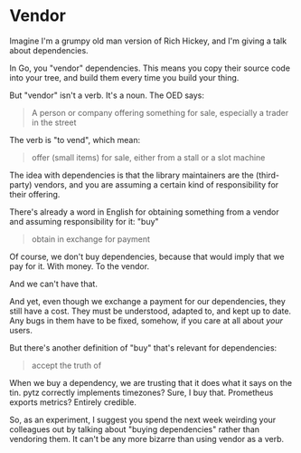 # Vendor

Imagine I'm a grumpy old man version of Rich Hickey, and I'm giving a talk
about dependencies.

In Go, you "vendor" dependencies. This means you copy their source code into
your tree, and build them every time you build your thing.

But "vendor" isn't a verb. It's a noun. The OED says:

> A person or company offering something for sale, especially a trader in the
> street

The verb is "to vend", which mean:

> offer (small items) for sale, either from a stall or a slot machine

The idea with dependencies is that the library maintainers are the
(third-party) vendors, and you are assuming a certain kind of responsibility
for their offering.

There's already a word in English for obtaining something from a vendor and
assuming responsibility for it: "buy"

> obtain in exchange for payment

Of course, we don't buy dependencies, because that would imply that we pay for it.
With money. To the vendor.

And we can't have that.

And yet, even though we exchange a payment for our dependencies, they still have a
cost. They must be understood, adapted to, and kept up to date. Any bugs in
them have to be fixed, somehow, if you care at all about *your* users.

But there's another definition of "buy" that's relevant for dependencies:

> accept the truth of

When we buy a dependency, we are trusting that it does what it says on the
tin. pytz correctly implements timezones? Sure, I buy that. Prometheus exports
metrics? Entirely credible.

So, as an experiment, I suggest you spend the next week weirding your
colleagues out by talking about "buying dependencies" rather than vendoring
them. It can't be any more bizarre than using vendor as a verb.
